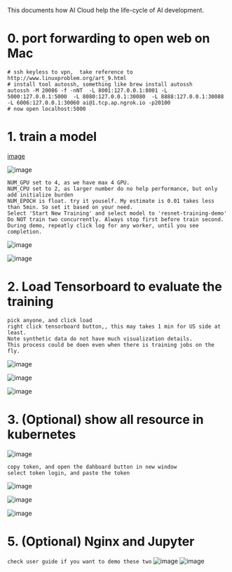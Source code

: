 This documents how AI Cloud help the life-cycle of AI development.

# 0. port forwarding to open web on Mac
```
# ssh keyless to vpn,  take reference to http://www.linuxproblem.org/art_9.html
# install tool autossh, something like brew install autossh
autossh -M 20086 -f -nNT  -L 8001:127.0.0.1:8001 -L 5000:127.0.0.1:5000  -L 8080:127.0.0.1:30080  -L 8888:127.0.0.1:30088 -L 6006:127.0.0.1:30060 ai@1.tcp.ap.ngrok.io -p20100
# now open localhost:5000
``` 

# 1. train a model 

[image](images/home_train.png)

![image](images/trains_train.png)

```
NUM_GPU set to 4, as we have max 4 GPU.
NUM_CPU set to 2, as larger number do no help performance, but only add initialize burden
NUM_EPOCH is float. try it youself. My estimate is 0.01 takes less than 5min. So set it based on your need.
Select 'Start New Training' and select model to 'resnet-training-demo'
Do NOT train two concurrently. Always stop first before train second. 
During demo, repeatly click log for any worker, until you see completion.
```
![image](images/train_new.png)

![image](images/train_train.png)

# 2. Load Tensorboard to evaluate the training
```
pick anyone, and click load
right click tensorboard button,, this may takes 1 min for US side at least.
Note synthetic data do not have much visualization details.
This process could be doen even when there is training jobs on the fly.
```
![image](images/home_tensorboard.png)

![image](images/tensorboard_load.png)

![image](images/tensorboard_open.png)


# 3. (Optional) show all resource in kubernetes
![image](images/home_kube.png)
```
copy token, and open the dahboard button in new window
select token login, and paste the token
```
![image](images/kube_kube.png)

![image](images/kube_login.png)

![image](images/kubeboard.png)

# 5. (Optional) Nginx and Jupyter
`check user guide if you want to demo these two`
![image](images/home_nginx.png)
![image](images/home_jupyter.png)
